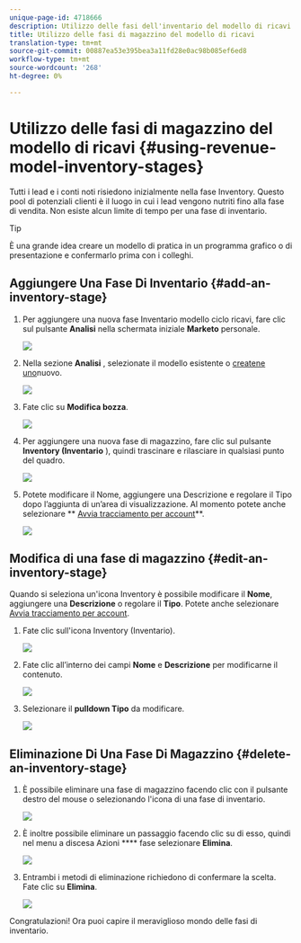 ```yaml
---
unique-page-id: 4718666
description: Utilizzo delle fasi dell'inventario del modello di ricavi - Documenti Marketo - Documentazione del prodotto
title: Utilizzo delle fasi di magazzino del modello di ricavi
translation-type: tm+mt
source-git-commit: 00887ea53e395bea3a11fd28e0ac98b085ef6ed8
workflow-type: tm+mt
source-wordcount: '268'
ht-degree: 0%

---
```



# Utilizzo delle fasi di magazzino del modello di ricavi {#using-revenue-model-inventory-stages}

Tutti i lead e i conti noti risiedono inizialmente nella fase Inventory. Questo pool di potenziali clienti è il luogo in cui i lead vengono nutriti fino alla fase di vendita. Non esiste alcun limite di tempo per una fase di inventario.

>[!TIP]
>
>È una grande idea creare un modello di pratica in un programma grafico o di presentazione e confermarlo prima con i colleghi.

## Aggiungere Una Fase Di Inventario {#add-an-inventory-stage}

1. Per aggiungere una nuova fase Inventario modello ciclo ricavi, fare clic sul pulsante **Analisi** nella schermata iniziale **Marketo** personale.

   ![](assets/image2015-4-27-11-3a54-3a41.png)

1. Nella sezione **Analisi** , selezionate il modello esistente o [createne uno](create-a-new-revenue-model.md)nuovo.

   ![](assets/image2015-4-27-14-3a31-3a53.png)

1. Fate clic su **Modifica bozza**.

   ![](assets/image2015-4-27-12-3a10-3a49.png)

1. Per aggiungere una nuova fase di magazzino, fare clic sul pulsante **Inventory (Inventario** ), quindi trascinare e rilasciare in qualsiasi punto del quadro.

   ![](assets/image2015-4-28-13-3a9-3a37.png)

1. Potete modificare il Nome, aggiungere una Descrizione e regolare il Tipo dopo l’aggiunta di un’area di visualizzazione. Al momento potete anche selezionare ** [Avvia tracciamento per account](start-tracking-by-account-in-the-revenue-modeler.md)**.

   ![](assets/image2015-4-27-13-3a29-3a2.png)

## Modifica di una fase di magazzino {#edit-an-inventory-stage}

Quando si seleziona un&#39;icona Inventory è possibile modificare il **Nome**, aggiungere una **Descrizione** o regolare il **Tipo**. Potete anche selezionare [Avvia tracciamento per account](start-tracking-by-account-in-the-revenue-modeler.md).

1. Fate clic sull&#39;icona Inventory (Inventario).

   ![](assets/image2015-4-27-15-3a55-3a10.png)

1. Fate clic all’interno dei campi **Nome** e **Descrizione** per modificarne il contenuto.

   ![](assets/image2015-4-27-13-3a34-3a58.png)

1. Selezionare il **pulldown Tipo** da modificare.

   ![](assets/image2015-4-27-13-3a36-3a52.png)

## Eliminazione Di Una Fase Di Magazzino {#delete-an-inventory-stage}

1. È possibile eliminare una fase di magazzino facendo clic con il pulsante destro del mouse o selezionando l&#39;icona di una fase di inventario.

   ![](assets/image2015-4-28-13-3a0-3a20.png)

1. È inoltre possibile eliminare un passaggio facendo clic su di esso, quindi nel menu a discesa Azioni **** fase selezionare **Elimina**.

   ![](assets/image2015-4-28-13-3a1-3a17.png)

1. Entrambi i metodi di eliminazione richiedono di confermare la scelta. Fate clic su **Elimina**.

   ![](assets/image2015-4-28-13-3a5-3a26.png)

Congratulazioni! Ora puoi capire il meraviglioso mondo delle fasi di inventario.
